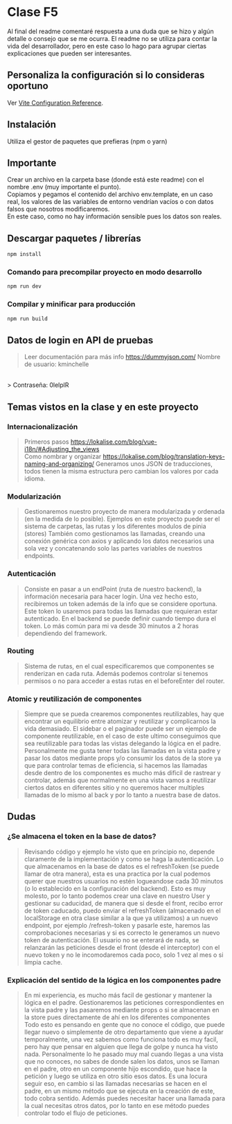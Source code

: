 # Clase F5
Al final del readme comentaré respuesta a una duda que se hizo y algún detalle o consejo que se me ocurra.
El readme no se utiliza para contar la vida del desarrollador, pero en este caso lo hago para agrupar ciertas explicaciones que pueden ser interesantes.
## Personaliza la configuración si lo consideras oportuno

Ver [Vite Configuration Reference](https://vitejs.dev/config/).

## Instalación
Utiliza el gestor de paquetes que prefieras (npm o yarn)

## Importante
Crear un archivo en la carpeta base (donde está este readme) con el nombre .env (muy importante el punto).
<br>
Copiamos y pegamos el contenido del archivo env.template, en un caso real,
los valores de las variables de entorno vendrían vacíos o con datos falsos que nosotros modificaremos.
<br>
En este caso, como no hay información sensible pues los datos son reales.

## Descargar paquetes / librerías

```sh
npm install
```

### Comando para precompilar proyecto en modo desarrollo

```sh
npm run dev
```

### Compilar y minificar para producción

```sh
npm run build
```
## Datos de login en API de pruebas
> Leer documentación para más info https://dummyjson.com/
> Nombre de usuario: kminchelle
<br>
> Contraseña: 0lelplR

## Temas vistos en la clase y en este proyecto
### Internacionalización
> Primeros pasos https://lokalise.com/blog/vue-i18n/#Adjusting_the_views
> <br>
> Como nombrar y organizar https://lokalise.com/blog/translation-keys-naming-and-organizing/
> Generamos unos JSON de traducciones, todos tienen la misma estructura pero cambian los valores por cada idioma.

### Modularización
> Gestionaremos nuestro proyecto de manera modularizada y ordenada (en la medida de lo posible).
> Ejemplos en este proyecto puede ser el sistema de carpetas, las rutas y los diferentes modulos de pinia (stores)
> También como gestionamos las llamadas, creando una conexión genérica con axios y aplicando los datos necesarios
> una sola vez y concatenando solo las partes variables de nuestros endpoints.

### Autenticación
> Consiste en pasar a un endPoint (ruta de nuestro backend), la información necesaria para hacer login.
> Una vez hecho esto, recibiremos un token además de la info que se considere oportuna.
> Este token lo usaremos para todas las llamadas que requieran estar autenticado.
> En el backend se puede definir cuando tiempo dura el token.
> Lo más común para mi va desde 30 minutos a 2 horas dependiendo del framework.

### Routing
> Sistema de rutas, en el cual especificaremos que componentes se renderizan en cada ruta.
> Además podemos controlar si tenemos permisos o no para acceder a estas rutas en el beforeEnter del router.

### Atomic y reutilización de componentes
> Siempre que se pueda crearemos componentes reutilizables,
> hay que encontrar un equilibrio entre atomizar y reutilizar y complicarnos la vida demasiado.
> El sidebar o el paginador puede ser un ejemplo de componente reutilizable,
> en el caso de este ultimo conseguimos que sea reutilizable para todas las vistas delegando la lógica en el padre.
> Personalmente me gusta tener todas las llamadas en la vista padre y pasar los datos mediante props y/o consumir los datos de la store ya que para controlar temas de eficiencia,
> si hacemos las llamadas desde dentro de los componentes es mucho más dificil de rastrear y controlar,
> además que normalmente en una vista vamos a reutilizar ciertos datos en diferentes sitio y no queremos hacer multiples llamadas de lo mismo al back y por lo tanto a nuestra base de datos.

## Dudas
### ¿Se almacena el token en la base de datos?
> Revisando código y ejemplo he visto que en principio no, depende claramente de la implementación y como se haga la autenticación.
> Lo que almacenamos en la base de datos es el refreshToken (se puede llamar de otra manera), esta es una practica por la cual podemos querer que nuestros usuarios no estén logueandose cada 30 minutos (o lo establecido en la configuración del backend).
> Esto es muy molesto, por lo tanto podemos crear una clave en nuestro User y gestionar su caducidad, de manera que si desde el front, recibo error de token caducado, puedo enviar el refreshToken (almacenado en el localStorage en otra clase similar a la que ya utilizamos)
> a un nuevo endpoint, por ejemplo /refresh-token y pasarle este, haremos las comprobaciones necesarias y si es correcto le generamos un nuevo token de autenticación.
> El usuario no se enterará de nada, se relanzarán las peticiones desde el front (desde el interceptor) con el nuevo token y no le incomodaremos cada poco, solo 1 vez al mes o si limpia cache.

### Explicación del sentido de la lógica en los componentes padre
> En mi experiencia, es mucho más facil de gestionar y mantener la lógica en el padre.
> Gestionaremos las peticiones correspondientes en la vista padre y las pasaremos mediante props o si se almacenan en la store pues directamente de ahí en los diferentes componentes
> Todo esto es pensando en gente que no conoce el código, que puede llegar nuevo o simplemente de otro departamento que viene a ayudar temporalmente, una vez sabemos como funciona todo es muy facil,
> pero hay que pensar en alguien que llega de golpe y nunca ha visto nada.
> Personalmente lo he pasado muy mal cuando llegas a una vista que no conoces, no sabes de donde salen los datos, unos se llaman en el padre,
> otro en un componente hijo escondido, que hace la petición y luego se utiliza en otro sitio esos datos.
> Es una locura seguir eso, en cambio si las llamadas necesarias se hacen en el padre, en un mismo método que se ejecuta en la creación de este, todo cobra sentido.
> Además puedes necesitar hacer una llamada para la cual necesitas otros datos, por lo tanto en ese método puedes controlar todo el flujo de peticiones.
